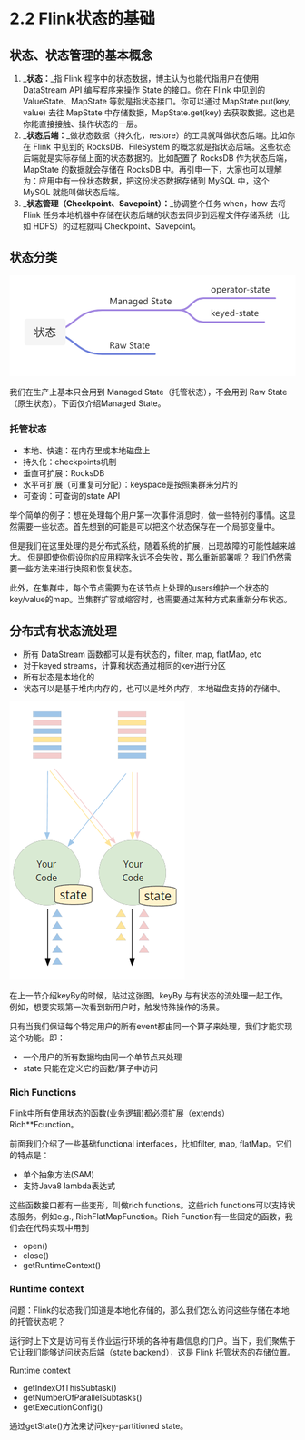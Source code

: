 # 2.2 Flink状态的基础

## 状态、状态管理的基本概念

1. _**状态：**_指 Flink 程序中的状态数据，博主认为也能代指用户在使用 DataStream API 编写程序来操作 State 的接口。你在 Flink 中见到的 ValueState、MapState 等就是指状态接口。你可以通过 MapState.put(key, value) 去往 MapState 中存储数据，MapState.get(key) 去获取数据。这也是你能直接接触、操作状态的一层。
2. _**状态后端：**_做状态数据（持久化，restore）的工具就叫做状态后端。比如你在 Flink 中见到的 RocksDB、FileSystem 的概念就是指状态后端。这些状态后端就是实际存储上面的状态数据的。比如配置了 RocksDB 作为状态后端，MapState 的数据就会存储在 RocksDB 中。再引申一下，大家也可以理解为：应用中有一份状态数据，把这份状态数据存储到 MySQL 中，这个 MySQL 就能叫做状态后端。
3. _**状态管理（Checkpoint、Savepoint）：**_协调整个任务 when，how 去将 Flink 任务本地机器中存储在状态后端的状态去同步到远程文件存储系统（比如 HDFS）的过程就叫 Checkpoint、Savepoint。



## 状态分类

![](../../../.gitbook/assets/捕获.PNG)

我们在生产上基本只会用到 Managed State（托管状态），不会用到 Raw State（原生状态）。下面仅介绍Managed State。

### 托管状态

* 本地、快速：在内存里或本地磁盘上
* 持久化：checkpoints机制
* 垂直可扩展：RocksDB
* 水平可扩展（可重复可分配）：keyspace是按照集群来分片的
* 可查询：可查询的state API

举个简单的例子：想在处理每个用户第一次事件消息时，做一些特别的事情。这显然需要一些状态。首先想到的可能是可以把这个状态保存在一个局部变量中。

但是我们在这里处理的是分布式系统，随着系统的扩展，出现故障的可能性越来越大。 但是即使你假设你的应用程序永远不会失败，那么重新部署呢？ 我们仍然需要一些方法来进行快照和恢复状态。



此外，在集群中，每个节点需要为在该节点上处理的users维护一个状态的key/value的map。当集群扩容或缩容时，也需要通过某种方式来重新分布状态。

## 分布式有状态流处理 <a href="#zpavi" id="zpavi"></a>

* 所有 DataStream 函数都可以是有状态的，filter, map, flatMap, etc
* 对于keyed streams，计算和状态通过相同的key进行分区
* 所有状态是本地化的
* 状态可以是基于堆内内存的，也可以是堆外内存，本地磁盘支持的存储中。

![](<../../../.gitbook/assets/image (1).png>)

在上一节介绍keyBy的时候，贴过这张图。keyBy 与有状态的流处理一起工作。 例如，想要实现第一次看到新用户时，触发特殊操作的场景。

只有当我们保证每个特定用户的所有event都由同一个算子来处理，我们才能实现这个功能。即：

* 一个用户的所有数据均由同一个单节点来处理
* state 只能在定义它的函数/算子中访问

### Rich Functions <a href="#bzzjw" id="bzzjw"></a>

Flink中所有使用状态的函数(业务逻辑)都必须扩展（extends）Rich\*\*Fcunction。

前面我们介绍了一些基础functional interfaces，比如filter, map, flatMap。它们的特点是：

* 单个抽象方法(SAM)
* 支持Java8 lambda表达式

这些函数接口都有一些变形，叫做rich functions。这些rich functions可以支持状态服务。例如e.g., RichFlatMapFunction。Rich Function有一些固定的函数，我们会在代码实现中用到

* open()
* close()
* getRuntimeContext()

### Runtime context <a href="#kqwnc" id="kqwnc"></a>

问题：Flink的状态我们知道是本地化存储的，那么我们怎么访问这些存储在本地的托管状态呢？

运行时上下文是访问有关作业运行环境的各种有趣信息的门户。当下，我们聚焦于它让我们能够访问状态后端（state backend），这是 Flink 托管状态的存储位置。

Runtime context

* getIndexOfThisSubtask()
* getNumberOfParallelSubtasks()
* getExecutionConfig()

通过getState()方法来访问key-partitioned state。
